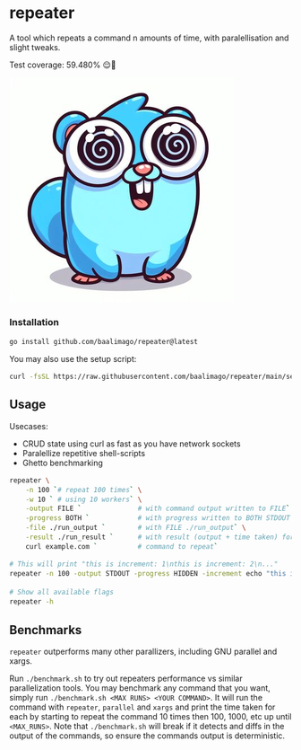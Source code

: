 # repeater

A tool which repeats a command n amounts of time, with paralellisation and slight tweaks.

Test coverage: 59.480% 😌👏

![repeatoopher](./img/repeatoopher.jpg)

### Installation

```bash
go install github.com/baalimago/repeater@latest
```

You may also use the setup script:

```bash
curl -fsSL https://raw.githubusercontent.com/baalimago/repeater/main/setup.sh | sh
```

## Usage

Usecases:

- CRUD state using curl as fast as you have network sockets
- Paralellize repetitive shell-scripts
- Ghetto benchmarking

```bash
repeater \
    -n 100 `# repeat 100 times` \
    -w 10 ` # using 10 workers` \
    -output FILE `              # with command output written to FILE` \
    -progress BOTH `            # with progress written to BOTH STDOUT and FILE` \
    -file ./run_output `        # with FILE ./run_output` \
    -result ./run_result `      # with result (output + time taken) for each command` \
    curl example.com `          # command to repeat`
```

```bash
# This will print "this is increment: 1\nthis is increment: 2\n..."
repeater -n 100 -output STDOUT -progress HIDDEN -increment echo "this is increment: INC"

# Show all available flags
repeater -h
```

## Benchmarks

`repeater` outperforms many other parallizers, including GNU parallel and xargs.

Run `./benchmark.sh` to try out repeaters performance vs similar parallelization tools.
You may benchmark any command that you want, simply run `./benchmark.sh <MAX RUNS> <YOUR COMMAND>`.
It will run the command with `repeater`, `parallel` and `xargs` and print the time taken for each by starting to repeat the command 10 times then 100, 1000, etc up until `<MAX_RUNS>`.
Note that `./benchmark.sh` will break if it detects and diffs in the output of the commands, so ensure the commands output is deterministic.
